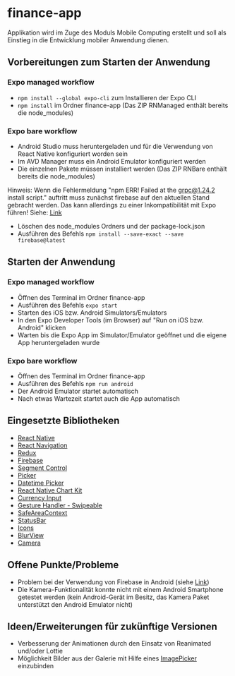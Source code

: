 # finance-app

Applikation wird im Zuge des Moduls Mobile Computing erstellt und soll als Einstieg in die Entwicklung mobiler Anwendung dienen.

## Vorbereitungen zum Starten der Anwendung
### Expo managed workflow
- `npm install --global expo-cli` zum Installieren der Expo CLI
- `npm install` im Ordner finance-app (Das ZIP RNManaged enthält bereits die node_modules)

### Expo bare workflow
- Android Studio muss heruntergeladen und für die Verwendung von React Native konfiguriert worden sein
- Im AVD Manager muss ein Android Emulator konfiguriert werden
- Die einzelnen Pakete müssen installiert werden (Das ZIP RNBare enthält bereits die node_modules)

Hinweis: Wenn die Fehlermeldung "npm ERR! Failed at the grpc@1.24.2 install script." auftritt muss zunächst firebase auf den aktuellen Stand gebracht werden. Das kann allerdings zu einer Inkompatibilität mit Expo führen! Siehe: [Link](https://github.com/grpc/grpc-node/issues/1183#issuecomment-596956959)
- Löschen des node_modules Ordners und der package-lock.json
- Ausführen des Befehls `npm install --save-exact --save firebase@latest`

## Starten der Anwendung
### Expo managed workflow
- Öffnen des Terminal im Ordner finance-app
- Ausführen des Befehls `expo start`
- Starten des iOS bzw. Android Simulators/Emulators
- In den Expo Developer Tools (im Browser) auf "Run on iOS bzw. Android" klicken
- Warten bis die Expo App im Simulator/Emulator geöffnet und die eigene App heruntergeladen wurde

### Expo bare workflow
- Öffnen des Terminal im Ordner finance-app
- Ausführen des Befehls `npm run android`
- Der Android Emulator startet automatisch
- Nach etwas Wartezeit startet auch die App automatisch

## Eingesetzte Bibliotheken

- [React Native](https://reactnative.dev/docs/components-and-apis)
- [React Navigation](https://reactnavigation.org/docs/getting-started)
- [Redux](https://redux.js.org/api/api-reference)
- [Firebase](https://firebase.google.com/docs/reference/js)
- [Segment Control](https://github.com/react-native-segmented-control/segmented-control)
- [Picker](https://github.com/react-native-picker/picker)
- [Datetime Picker](https://github.com/react-native-datetimepicker/datetimepicker)
- [React Native Chart Kit](https://github.com/indiespirit/react-native…)
- [Currency Input](https://github.com/CaioQuirinoMedeiros/react-native-currency-input)
- [Gesture Handler - Swipeable](https://docs.swmansion.com/react-native-gesture-handler/docs/api/components/swipeable)
- [SafeAreaContext](https://docs.expo.io/versions/v40.0.0/sdk/safe-area-context/)
- [StatusBar](https://docs.expo.io/versions/v40.0.0/sdk/status-bar/#statusbarstyle)
- [Icons](https://docs.expo.io/guides/icons/)
- [BlurView](https://docs.expo.io/versions/v40.0.0/sdk/blur-view/)
- [Camera](https://docs.expo.io/versions/latest/sdk/camera/)

## Offene Punkte/Probleme
- Problem bei der Verwendung von Firebase in Android (siehe [Link](https://github.com/facebook/react-native/issues/12981))
- Die Kamera-Funktionalität konnte nicht mit einem Android Smartphone getestet werden (kein Android-Gerät im Besitz, das Kamera Paket unterstützt den Android Emulator nicht)

## Ideen/Erweiterungen für zukünftige Versionen
- Verbesserung der Animationen durch den Einsatz von Reanimated und/oder Lottie
- Möglichkeit Bilder aus der Galerie mit Hilfe eines [ImagePicker](https://docs.expo.io/versions/v40.0.0/sdk/imagepicker/) einzubinden
